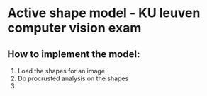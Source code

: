 <h1>Active shape model - KU leuven computer vision exam</h1>

<h2>How to implement the model:</h2>

1. Load the shapes for an image
2. Do procrusted analysis on the shapes
3. 
